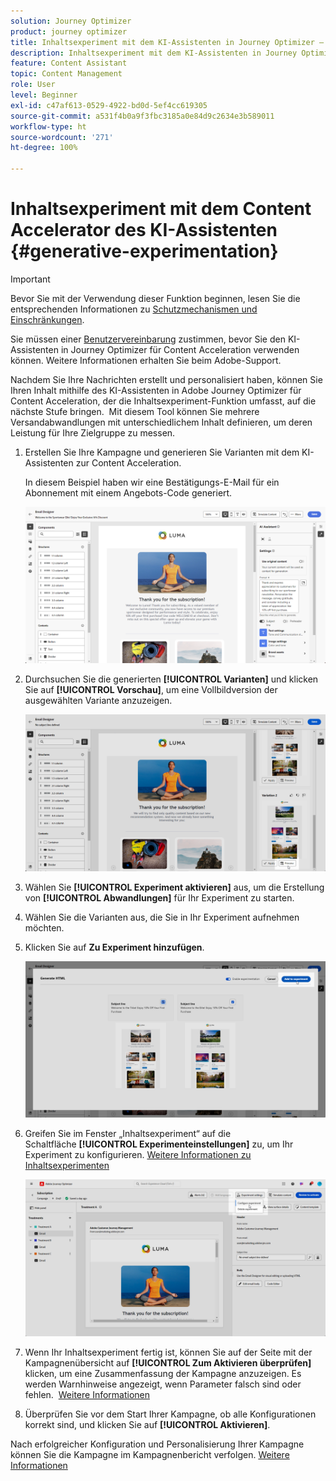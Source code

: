 ```yaml
---
solution: Journey Optimizer
product: journey optimizer
title: Inhaltsexperiment mit dem KI-Assistenten in Journey Optimizer – Content Accelerator
description: Inhaltsexperiment mit dem KI-Assistenten in Journey Optimizer für Content Acceleration
feature: Content Assistant
topic: Content Management
role: User
level: Beginner
exl-id: c47af613-0529-4922-bd0d-5ef4cc619305
source-git-commit: a531f4b0a9f3fbc3185a0e84d9c2634e3b589011
workflow-type: ht
source-wordcount: '271'
ht-degree: 100%

---
```


# Inhaltsexperiment mit dem Content Accelerator des KI-Assistenten {#generative-experimentation}

>[!IMPORTANT]
>
>Bevor Sie mit der Verwendung dieser Funktion beginnen, lesen Sie die entsprechenden Informationen zu [Schutzmechanismen und Einschränkungen](gs-generative.md#generative-guardrails).
></br>
>
>Sie müssen einer [Benutzervereinbarung](https://www.adobe.com/legal/licenses-terms/adobe-dx-gen-ai-user-guidelines.html) zustimmen, bevor Sie den KI-Assistenten in Journey Optimizer für Content Acceleration verwenden können. Weitere Informationen erhalten Sie beim Adobe-Support.

Nachdem Sie Ihre Nachrichten erstellt und personalisiert haben, können Sie Ihren Inhalt mithilfe des KI-Assistenten in Adobe Journey Optimizer für Content Acceleration, der die Inhaltsexperiment-Funktion umfasst, auf die nächste Stufe bringen.  Mit diesem Tool können Sie mehrere Versandabwandlungen mit unterschiedlichem Inhalt definieren, um deren Leistung für Ihre Zielgruppe zu messen.

1. Erstellen Sie Ihre Kampagne und generieren Sie Varianten mit dem KI-Assistenten zur Content Acceleration.

   In diesem Beispiel haben wir eine Bestätigungs-E-Mail für ein Abonnement mit einem Angebots-Code generiert.

   ![](assets/experiment-genai-1.png)

1. Durchsuchen Sie die generierten **[!UICONTROL Varianten]** und klicken Sie auf **[!UICONTROL Vorschau]**, um eine Vollbildversion der ausgewählten Variante anzuzeigen.

   ![](assets/experiment-genai-2.png)

1. Wählen Sie **[!UICONTROL Experiment aktivieren]** aus, um die Erstellung von **[!UICONTROL Abwandlungen]** für Ihr Experiment zu starten.

1. Wählen Sie die Varianten aus, die Sie in Ihr Experiment aufnehmen möchten.

1. Klicken Sie auf **Zu Experiment hinzufügen**.

   ![](assets/experiment-genai-3.png)

1. Greifen Sie im Fenster „Inhaltsexperiment“ auf die Schaltfläche **[!UICONTROL Experimenteinstellungen]** zu, um Ihr Experiment zu konfigurieren. [Weitere Informationen zu Inhaltsexperimenten](../content-management/content-experiment.md)

   ![](assets/experiment-genai-4.png)

1. Wenn Ihr Inhaltsexperiment fertig ist, können Sie auf der Seite mit der Kampagnenübersicht auf **[!UICONTROL Zum Aktivieren überprüfen]** klicken, um eine Zusammenfassung der Kampagne anzuzeigen. Es werden Warnhinweise angezeigt, wenn Parameter falsch sind oder fehlen.  [Weitere Informationen](../content-management/content-experiment.md#treatment-experiment)

1. Überprüfen Sie vor dem Start Ihrer Kampagne, ob alle Konfigurationen korrekt sind, und klicken Sie auf **[!UICONTROL Aktivieren]**.

Nach erfolgreicher Konfiguration und Personalisierung Ihrer Kampagne können Sie die Kampagne im Kampagnenbericht verfolgen. [Weitere Informationen](../reports/campaign-global-report.md)
